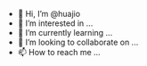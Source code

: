 - 👋 Hi, I’m @huajio
- 👀 I’m interested in ...
- 🌱 I’m currently learning ...
- 💞️ I’m looking to collaborate on ...
- 📫 How to reach me ...

<!---
huajio/huajio is a ✨ special ✨ repository because its `README.md` (this file) appears on your GitHub profile.
You can click the Preview link to take a look at your changes.
--->
